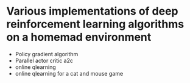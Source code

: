 # Various implementations of deep reinforcement learning algorithms on a homemad environment
* Policy gradient algorithm
* Parallel actor critic a2c
* online qlearning
* online qlearning for a cat and mouse game
